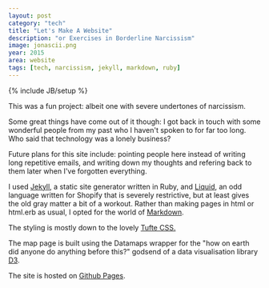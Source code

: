 ```yaml
---
layout: post
category: "tech"
title: "Let's Make A Website"
description: "or Exercises in Borderline Narcissism"
image: jonascii.png
year: 2015
area: website 
tags: [tech, narcissism, jekyll, markdown, ruby]
---
```

{% include JB/setup %}
<br>

This was a fun project: albeit one with severe undertones of narcissism.

Some great things have come out of it though: I got back in touch with some wonderful people from my past who I haven't spoken to for far too long. Who said that technology was a lonely business?  

Future plans for this site include: pointing people here instead of writing long repetitive emails, and writing down my thoughts and refering back to them later when I've forgotten everything.

I used <a href="http://jekyllrb.com">Jekyll</a>, a static site generator written in Ruby, and <a href="https://docs.shopify.com/themes/liquid-documentation/basics">Liquid</a>, an odd language written for Shopify that is severely restrictive, but at least gives the old gray matter a bit of a workout. Rather than making pages in html or html.erb as usual, I opted for the world of <a href="https://en.wikipedia.org/wiki/Markdown">Markdown</a>.

The styling is mostly down to the lovely <a href="https://github.com/edwardtufte/tufte-css">Tufte CSS.</a>

The map page is built using the Datamaps wrapper for the "how on earth did anyone do anything before this?" godsend of a data visualisation library <a href="http://datamaps.github.io/">D3</a>.

The site is hosted on <a href="https://pages.github.com/">Github Pages</a>. 

